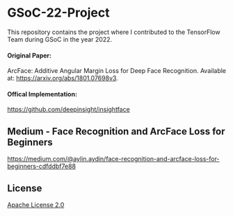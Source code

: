 # GSoC-22-Project
This repository contains the project where I contributed to the TensorFlow Team during GSoC in the year 2022.

#### Original Paper:
ArcFace: Additive Angular Margin Loss for Deep Face Recognition. Available at: <https://arxiv.org/abs/1801.07698v3>.

#### Offical Implementation: 
https://github.com/deepinsight/insightface

## Medium - Face Recognition and ArcFace Loss for Beginners
https://medium.com/@aylin.aydin/face-recognition-and-arcface-loss-for-beginners-cdfddbf7e88

## License
[Apache License 2.0](https://www.apache.org/licenses/LICENSE-2.0)
